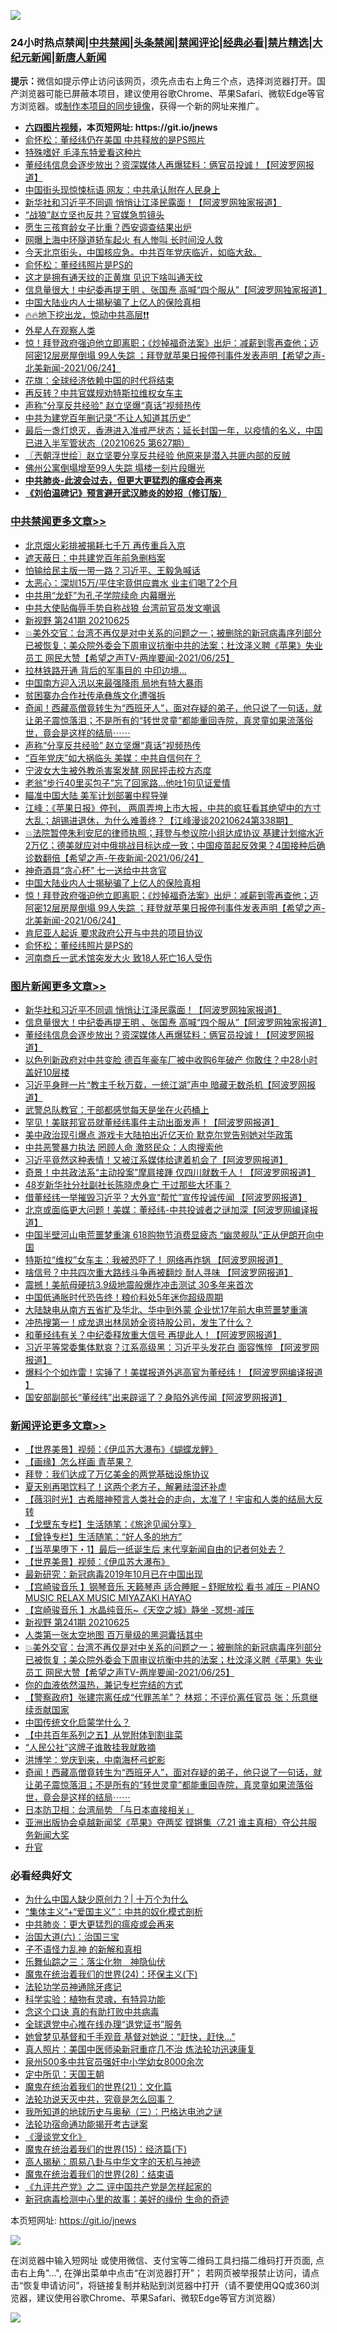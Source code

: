 ![](https://raw.githubusercontent.com/fqnews/bnews/master/64photo/fqnews-qr.jpg)

<div id="tt">
<h3>24小时热点禁闻|<a href="#%E4%B8%AD%E5%85%B1%E7%A6%81%E9%97%BB%E6%9B%B4%E5%A4%9A%E6%96%87%E7%AB%A0">中共禁闻</a>|<a href="#%E5%9B%BE%E7%89%87%E6%96%B0%E9%97%BB%E6%9B%B4%E5%A4%9A%E6%96%87%E7%AB%A0">头条禁闻</a>|<a href="#%E6%96%B0%E9%97%BB%E8%AF%84%E8%AE%BA%E6%9B%B4%E5%A4%9A%E6%96%87%E7%AB%A0">禁闻评论|<a href="#%E5%BF%85%E7%9C%8B%E7%BB%8F%E5%85%B8%E5%A5%BD%E6%96%87">经典必看|<a href="/video.md#%E7%A6%81%E7%89%87%E7%B2%BE%E9%80%89">禁片精选</a>|<a href="https://github.com/fqnews/djy/blob/master/gb/nf1351518.md#1">大纪元新闻</a>|<a href="https://github.com/fqnews/ntdtv/blob/master/gb/prog204.md#1">新唐人新闻</a></h3>
<div><b>提示：</b>微信如提示停止访问该网页，须先点击右上角三个点，选择浏览器打开。国产浏览器可能已屏蔽本项目，建议使用谷歌Chrome、苹果Safari、微软Edge等官方浏览器。或<a href="https://github.com/fqnews/bnews/blob/master/%E5%88%B6%E4%BD%9Cgit%E7%A6%81%E9%97%BB%E9%95%9C%E5%83%8F.md">制作本项目的同步镜像</a>，获得一个新的网址来推广。</div>
<ul>
<li><b><a href="http://d1.bdrive.tk/64.mp4" target="_blank">六四图片视频</a>，本页短网址: https://git.io/jnews</b></li>
<li><a href="/cbnews/20210625/1573844.md">俞怀松：董经纬仍在美国 中共释放的是PS照片</a></li>
<li><a href="/cnnews/20210625/1573882.md">特殊嗜好 毛泽东特爱看这种片</a></li>
<li><a href="/topimagenews/20210625/1574040.md">董经纬信息会逐步放出？资深媒体人再爆猛料：俩官员投诚！【阿波罗网报道】</a></li>
<li><a href="/cnnews/20210625/1574004.md">中国街头现惊悚标语 网友：中共承认附在人民身上</a></li>
<li><a href="/topimagenews/20210625/1574189.md">新华社和习近平不同调 悄悄让江泽民露面！【阿波罗网独家报道】</a></li>
<li><a href="/comments/20210625/1573853.md">“战狼”赵立坚也反共？官媒急剪镜头</a></li>
<li><a href="/cnnews/20210625/1573911.md">愿生三孩育龄女子比重？西安调查结果出炉</a></li>
<li><a href="/cbnews/20210625/1573933.md">网曝上海中环隧道轿车起火 有人惨叫 长时间没人救</a></li>
<li><a href="/bannedvideo/20210625/1574224.md">今天北京街头，中国核应急。中共百年党庆临近，如临大敌。</a></li>
<li><a href="/cbnews/20210625/1574020.md">俞怀松：董经纬照片是PS的</a></li>
<li><a href="/cbnews/20210625/1573827.md">这才是拥有通天纹的正黄旗 见识下啥叫通天纹</a></li>
<li><a href="/topimagenews/20210625/1574140.md">信息量很大！中纪委再提王明 、张国焘 高喊“四个服从”【阿波罗网独家报道】</a></li>
<li><a href="/cbnews/20210625/1574041.md">中国大陆业内人士揭秘骗了上亿人的保险真相</a></li>
<li><a href="/bannedvideo/20210625/1573909.md">🔥🔥地下挖出龙，惊动中共高层❗❗</a></li>
<li><a href="/cnnews/20210625/1573910.md">外星人在观察人类</a></li>
<li><a href="/comments/20210625/1574036.md">惊！拜登政府强迫他立即离职；《炒掉福奇法案》出炉：减薪到零再查他；迈阿密12层房屋倒塌 99人失踪 ；拜登就苹果日报停刊事件发表声明【希望之声-北美新闻-2021/06/24】</a></li>
<li><a href="/comments/20210625/1573866.md">花旗：全球经济依赖中国的时代将结束</a></li>
<li><a href="/cnnews/20210625/1574238.md">再反转？中共官媒规劝特斯拉维权女车主</a></li>
<li><a href="/cbnews/20210625/1574143.md">声称“分享反共经验" 赵立坚爆“真话”视频热传</a></li>
<li><a href="/cnnews/20210625/1574108.md">中共为建党百年删记录“不让人知道其历史”</a></li>
<li><a href="/bannedvideo/20210625/1574187.md">最后一盏灯熄灭，香港进入准戒严状态；延长封国一年，以疫情的名义，中国已进入半军管状态（20210625 第627期）</a></li>
<li><a href="/ssgc/20210625/1574010.md">〖兲朝浮世绘〗赵立坚要分享反共经验 他原来是潜入共匪内部的反贼</a></li>
<li><a href="/cnnews/20210625/1573900.md">佛州公寓倒塌增至99人失踪 塌楼一刻片段曝光</a></li>
<li><b><a href="/comments/20200211/1275071.md" target="_blank">中共肺炎-此波会过去，但更大更猛烈的瘟疫会再来</a></b></li>
<li><b><a href="/comments/20200207/1272816.md" target="_blank">《刘伯温碑记》预言避开武汉肺炎的妙招（修订版）</a></b></li>
</ul>
</div>

<div class="catlist">
<h3><a href="/cbnews/" target="_blank">中共禁闻</a><span><a href="/cbnews/" target="_blank" rel="nofollow">更多文章>></a></span></h3>
<ul>
<li><a href="/cbnews/20210625/1574409.md" target="_blank">北京烟火彩排被揭耗七千万 再传重兵入京</a></li>
<li><a href="/cbnews/20210625/1574392.md" target="_blank">遮天蔽日：中共建党百年前急删档案</a></li>
<li><a href="/cbnews/20210625/1574391.md" target="_blank">怕输给民主版一带一路？习近平、王毅急喊话</a></li>
<li><a href="/cbnews/20210625/1574390.md" target="_blank">太恶心：深圳15万/平住宅竟供应粪水 业主们喝了2个月</a></li>
<li><a href="/cbnews/20210625/1574366.md" target="_blank">中共用“龙虾”为孔子学院续命 内幕曝光</a></li>
<li><a href="/cbnews/20210625/1574365.md" target="_blank">中共大使贴侮辱手势自称战狼 台湾前官员发文嘲讽</a></li>
<li><a href="/comments/20210625/1574360.md" target="_blank">新视野 第241期 20210625</a></li>
<li><a href="/comments/20210625/1574345.md" target="_blank">💥美外交官：台湾不再仅是对中关系的问题之一；被删除的新冠病毒序列部分已被恢复；美众院外委会下周审议抗衡中共的法案；杜汶泽义聘《苹果》失业员工 网民大赞【希望之声TV-两岸要闻-2021/06/25】</a></li>
<li><a href="/cbnews/20210625/1574344.md" target="_blank">拉林铁路开通 背后的军事目的 中印边境…</a></li>
<li><a href="/cbnews/20210625/1574268.md" target="_blank">中国南方迎入汛以来最强降雨 局地有特大暴雨</a></li>
<li><a href="/cbnews/20210625/1574267.md" target="_blank">贫困寨办合作社传承彝族文化遭强拆</a></li>
<li><a href="/comments/20210625/1574258.md" target="_blank">奇闻！西藏高僧竟转生为“西班牙人”，面对存疑的弟子，他只说了一句话，就让弟子震惊落泪；不是所有的“转世灵童”都能重回寺院，真灵童如果流落俗世，竟会是这样的结局⋯⋯</a></li>
<li><a href="/cbnews/20210625/1574143.md" target="_blank">声称“分享反共经验&#8221; 赵立坚爆“真话”视频热传</a></li>
<li><a href="/cbnews/20210625/1574124.md" target="_blank">“百年党庆”如大祸临头 美媒：中共自信何在？</a></li>
<li><a href="/cbnews/20210625/1574123.md" target="_blank">宁波女大生被外教杀害案发酵 网民抨击校方态度</a></li>
<li><a href="/cbnews/20210625/1574122.md" target="_blank">老翁“步行40里买包子”忘了回家路…他吐1句见证爱情</a></li>
<li><a href="/cbnews/20210625/1574117.md" target="_blank">瞄准中国大陆 美军计划部署中程导弹</a></li>
<li><a href="/cbnews/20210625/1574116.md" target="_blank">江峰：《苹果日报》停刊， 两周弄垮上市大报，中共的疯狂看其绝望中的方寸大乱；胡锡进退休，为什么难善终？【江峰漫谈20210624第338期】</a></li>
<li><a href="/comments/20210625/1574100.md" target="_blank">💥法院暂停朱利安尼的律师执照；拜登与参议院小组达成协议 基建计划缩水近2万亿；德美就应对中俄挑战目标达成一致；中国疫苗起反效果？4国接种后确诊数翻倍【希望之声-午夜新闻-2021/06/24】</a></li>
<li><a href="/cbnews/20210625/1574075.md" target="_blank">神奇酒具“贪心杯” 七一送给中共贪官</a></li>
<li><a href="/cbnews/20210625/1574041.md" target="_blank">中国大陆业内人士揭秘骗了上亿人的保险真相</a></li>
<li><a href="/comments/20210625/1574036.md" target="_blank">惊！拜登政府强迫他立即离职；《炒掉福奇法案》出炉：减薪到零再查他；迈阿密12层房屋倒塌 99人失踪 ；拜登就苹果日报停刊事件发表声明【希望之声-北美新闻-2021/06/24】</a></li>
<li><a href="/cbnews/20210625/1574021.md" target="_blank">肯尼亚人起诉 要求政府公开与中共的项目协议</a></li>
<li><a href="/cbnews/20210625/1574020.md" target="_blank">俞怀松：董经纬照片是PS的</a></li>
<li><a href="/cbnews/20210625/1574019.md" target="_blank">河南商丘一武术馆突发大火 致18人死亡16人受伤</a></li>

</ul>
</div>
<div class="catlist">
<h3><a href="/topimagenews/" target="_blank">图片新闻</a><span><a href="/topimagenews/" target="_blank" rel="nofollow">更多文章>></a></span></h3>
<ul>
<li><a href="/topimagenews/20210625/1574189.md" target="_blank">新华社和习近平不同调 悄悄让江泽民露面！【阿波罗网独家报道】</a></li>
<li><a href="/topimagenews/20210625/1574140.md" target="_blank">信息量很大！中纪委再提王明 、张国焘 高喊“四个服从”【阿波罗网独家报道】</a></li>
<li><a href="/topimagenews/20210625/1574040.md" target="_blank">董经纬信息会逐步放出？资深媒体人再爆猛料：俩官员投诚！【阿波罗网报道】</a></li>
<li><a href="/topimagenews/20210624/1573598.md" target="_blank">以色列新政府对中共变脸 德百年豪车厂被中收购6年破产 你敢住？中28小时盖好10层楼</a></li>
<li><a href="/topimagenews/20210624/1573398.md" target="_blank">习近平身畔一片“教主千秋万载，一统江湖”声中 暗藏无数杀机【阿波罗网报道】</a></li>
<li><a href="/topimagenews/20210624/1573292.md" target="_blank">武警总队教官：干部都感觉每天是坐在火药桶上</a></li>
<li><a href="/topimagenews/20210623/1572879.md" target="_blank">罕见！美联邦官员就董经纬事件主动出面发声！【阿波罗网报道】</a></li>
<li><a href="/topimagenews/20210623/1572841.md" target="_blank">美中政治现引爆点 游戏卡大陆拍出近亿天价 默克尔党告别她对华政策</a></li>
<li><a href="/topimagenews/20210623/1572689.md" target="_blank">中共恶警暴力执法 罔顾人命 激怒民众：人肉搜索他</a></li>
<li><a href="/topimagenews/20210623/1572656.md" target="_blank">习近平竟然这种表情！又被江系媒体给逮着机会了【阿波罗网报道】</a></li>
<li><a href="/topimagenews/20210623/1572594.md" target="_blank">奇景！中共政法系“主动投案”摩肩接踵 仅四川就数千人！【阿波罗网报道】</a></li>
<li><a href="/topimagenews/20210623/1572334.md" target="_blank">48岁新华社分社副社长陈晓虎身亡 干过那些大坏事？</a></li>
<li><a href="/topimagenews/20210622/1571979.md" target="_blank">借董经纬一举摧毁习近平？大外宣“帮忙”宣传投诚传闻 【阿波罗网报道】</a></li>
<li><a href="/topimagenews/20210622/1571863.md" target="_blank">北京或面临更大问题！美媒：董经纬-中共投诚者之谜加深【阿波罗网编译报道】</a></li>
<li><a href="/topimagenews/20210621/1571349.md" target="_blank">中国半壁河山电荒噩梦重演 618购物节消费显疲态 “幽灵舰队”正从伊朗开向中国</a></li>
<li><a href="/topimagenews/20210621/1571238.md" target="_blank">特斯拉“维权”女车主：我被恐吓了！ 网络再炸锅 【阿波罗网报道】</a></li>
<li><a href="/topimagenews/20210621/1571162.md" target="_blank">啥信号？中共四次重大路线斗争再被翻炒 耐人寻味 【阿波罗网报道】</a></li>
<li><a href="/topimagenews/20210621/1571069.md" target="_blank">震撼！美航母硬抗3.9级地震般爆炸冲击测试 30多年来首次</a></li>
<li><a href="/topimagenews/20210621/1570856.md" target="_blank">中国低通胀时代恐告终！粮价料处5年迷你超级周期</a></li>
<li><a href="/topimagenews/20210620/1570841.md" target="_blank">大陆缺电从南方五省扩及华北、华中到外蒙 企业忧17年前大电荒噩梦重演</a></li>
<li><a href="/topimagenews/20210620/1570595.md" target="_blank">冲热搜第一！成龙退出林凤娇全资持股公司，发生了什么？</a></li>
<li><a href="/topimagenews/20210620/1570532.md" target="_blank">和董经纬有关？中纪委释放重大信号 再提此人！【阿波罗网报道】</a></li>
<li><a href="/topimagenews/20210619/1570003.md" target="_blank">习近平等常委集体默哀？江系高级黑：习近平头发花白 面容憔悴 【阿波罗网报道】</a></li>
<li><a href="/topimagenews/20210619/1569734.md" target="_blank">爆料个个如炸雷！实锤了！美媒报道外逃高官为董经纬！【阿波罗网编译报道 】</a></li>
<li><a href="/topimagenews/20210618/1569604.md" target="_blank">国安部副部长“董经纬”出来辟谣了？身陷外逃传闻【阿波罗网报道】</a></li>

</ul>
</div>
<div class="catlist">
<h3><a href="/comments/" target="_blank">新闻评论</a><span><a href="/comments/" target="_blank" rel="nofollow">更多文章>></a></span></h3>
<ul>
<li><a href="/comments/20210626/1574458.md" target="_blank">【世界美景】视频：《伊瓜苏大瀑布》《蝴蝶龙鲤》</a></li>
<li><a href="/comments/20210626/1574457.md" target="_blank">【画缘】怎么样画 青苹果？</a></li>
<li><a href="/comments/20210625/1574456.md" target="_blank">拜登：我们达成了万亿美金的两党基础设施协议</a></li>
<li><a href="/comments/20210625/1574455.md" target="_blank">夏天别再喝饮料了！这两个老方子，解暑祛湿还补虚</a></li>
<li><a href="/comments/20210625/1574422.md" target="_blank">【薇羽时光】古希腊神预言人类社会的走向，太准了！宇宙和人类的结局大反转</a></li>
<li><a href="/comments/20210625/1574421.md" target="_blank">【戈壁东专栏】生活随笔：《旅途见闻分享》</a></li>
<li><a href="/comments/20210625/1574420.md" target="_blank">【曾铮专栏】生活随笔：“好人多的地方”</a></li>
<li><a href="/comments/20210625/1574388.md" target="_blank">【当苹果堕下・1】最后一纸诞生后 末代享新闻自由的记者何处去？</a></li>
<li><a href="/comments/20210625/1574387.md" target="_blank">【世界美景】视频：《伊瓜苏大瀑布》</a></li>
<li><a href="/comments/20210625/1574368.md" target="_blank">最新研究：新冠病毒2019年10月已在中国出现</a></li>
<li><a href="/comments/20210625/1574364.md" target="_blank">【宫崎骏音乐 】钢琴音乐 天籁琴声 适合睡眠 – 舒眠放松 看书 减压 – PIANO MUSIC RELAX MUSIC MIYAZAKI HAYAO</a></li>
<li><a href="/comments/20210625/1574362.md" target="_blank">【宫崎骏音乐 】水晶纯音乐~《天空之城》静坐 -冥想-减压</a></li>
<li><a href="/comments/20210625/1574360.md" target="_blank">新视野 第241期 20210625</a></li>
<li><a href="/comments/20210625/1574356.md" target="_blank">人类第一张太空地图 百万量级的黑洞囊括其中</a></li>
<li><a href="/comments/20210625/1574345.md" target="_blank">💥美外交官：台湾不再仅是对中关系的问题之一；被删除的新冠病毒序列部分已被恢复；美众院外委会下周审议抗衡中共的法案；杜汶泽义聘《苹果》失业员工 网民大赞【希望之声TV-两岸要闻-2021/06/25】</a></li>
<li><a href="/comments/20210625/1574305.md" target="_blank">你的血液依然温热，兼记专栏完结的方式</a></li>
<li><a href="/comments/20210625/1574300.md" target="_blank">【警察政府】张建宗离任成“代罪羔羊”？ 林郑：不评价离任官员 张：乐意继续贡献国家</a></li>
<li><a href="/comments/20210625/1574299.md" target="_blank">中囯传统文化启蒙学什么？</a></li>
<li><a href="/comments/20210625/1574279.md" target="_blank">【中共百年系列之五】从党附体到割韭菜</a></li>
<li><a href="/comments/20210625/1574262.md" target="_blank">“人民公社”这牌子谁敢挂我就敢摘</a></li>
<li><a href="/comments/20210625/1574261.md" target="_blank">洪博学：党庆到来，中南海杯弓蛇影</a></li>
<li><a href="/comments/20210625/1574258.md" target="_blank">奇闻！西藏高僧竟转生为“西班牙人”，面对存疑的弟子，他只说了一句话，就让弟子震惊落泪；不是所有的“转世灵童”都能重回寺院，真灵童如果流落俗世，竟会是这样的结局⋯⋯</a></li>
<li><a href="/comments/20210625/1574257.md" target="_blank">日本防卫相：台湾局势 「与日本直接相关」</a></li>
<li><a href="/comments/20210625/1574251.md" target="_blank">亚洲出版协会卓越新闻奖《苹果》夺两奖 铿锵集〈7.21 谁主真相〉夺公共服务新闻大奖</a></li>
<li><a href="/comments/20210625/1574250.md" target="_blank">升官</a></li>

</ul>
</div>

<div class="catlist">
<h3>必看经典好文</h3>
<ul>
<li><a href="/ssgc/20200715/1360940.md" target="_blank">为什么中国人缺少原创力？| 十万个为什么</a></li>
<li><a href="/comments/20201007/1409565.md" target="_blank">“集体主义”+“爱国主义”：中共的奴化模式剖析</a></li>
<li><a href="/comments/20200211/1275071.md" target="_blank">中共肺炎：更大更猛烈的瘟疫或会再来</a></li>
<li><a href="/cbnews/20180312/913459.md" target="_blank">治国大道(六)：治国三宝</a></li>
<li><a href="/comments/20190427/1119935.md" target="_blank">子不语怪力乱神 的新解和真相</a></li>
<li><a href="/tculture/20190101/1056889.md" target="_blank">乐舞仙踪之三：落尘化物　神隐仙伏</a></li>
<li><a href="/cbnews/20180907/994846.md" target="_blank">魔鬼在统治着我们的世界(24)：环保主义(下)</a></li>
<li><a href="/health/20170626/780263.md" target="_blank">法轮功学员神通除牙疼记</a></li>
<li><a href="/comments/20200605/783205.md" target="_blank">科学实验：植物有灵魂，有特异功能</a></li>
<li><a href="/comments/20200707/1357090.md" target="_blank">念这个口诀 真的有助打败中共病毒</a></li>
<li><a href="/cbnews/20200819/1382346.md" target="_blank">全球退党中心推在线办理“退党证书”服务</a></li>
<li><a href="/cnnews/20210420/1529760.md" target="_blank">她曾梦见基督和千手观音 基督对她说：“赶快，赶快…”</a></li>
<li><a href="/comments/20210215/1487728.md" target="_blank">真人照片：美国中医师染新冠重症几不治 炼法轮功迅速康复</a></li>
<li><a href="/comments/20200704/783272.md" target="_blank">泉州500多中共官员强奸中小学幼女8000余次</a></li>
<li><a href="/tculture/xiulian/20151111/470021.md" target="_blank">定中所见：天国王朝</a></li>
<li><a href="/comments/20180802/980476.md" target="_blank">魔鬼在统治着我们的世界(21)：文化篇</a></li>
<li><a href="/comments/20210308/1500552.md" target="_blank">法轮功说天灭中共，究竟是怎么回事？</a></li>
<li><a href="/tculture/xiulian/20170726/797589.md" target="_blank">我所知道的地球历史与奥秘（三）：巴格达电池之谜</a></li>
<li><a href="/tculture/20121025/73079.md" target="_blank">法轮功宿命通功能揭开考古谜案</a></li>
<li><a href="/comments/20200521/783167.md" target="_blank">《漫谈党文化》</a></li>
<li><a href="/topimagenews/20180610/955499.md" target="_blank">魔鬼在统治着我们的世界(15)：经济篇(下)</a></li>
<li><a href="/aomi/history/20170924/831575.md" target="_blank">高人揭秘：周易八卦与中华文字的天机与神迹</a></li>
<li><a href="/comments/20181228/1054609.md" target="_blank">魔鬼在统治着我们的世界(28)：结束语</a></li>
<li><a href="/bookonline/20131116/201055.md" target="_blank">《九评共产党》之二 评中国共产党是怎样起家的</a></li>
<li><a href="/cbnews/20210421/1530674.md" target="_blank">新冠病毒检测中心里的故事：美好的缘份 生命的奇迹</a></li>

</ul>
</div>

本页短网址: https://git.io/jnews

![](https://raw.githubusercontent.com/fqnews/bnews/master/64photo/fqnews-qr.jpg)

在浏览器中输入短网址 或使用微信、支付宝等二维码工具扫描二维码打开页面, 点击右上角"...", 在弹出菜单中点击“在浏览器打开”； 若网页被举报禁止访问，请点击“恢复申请访问”，将链接复制并粘贴到浏览器中打开（请不要使用QQ或360浏览器，建议使用谷歌Chrome、苹果Safari、微软Edge等官方浏览器）

![](https://raw.githubusercontent.com/fqnews/bnews/master/64photo/wx.jpg)